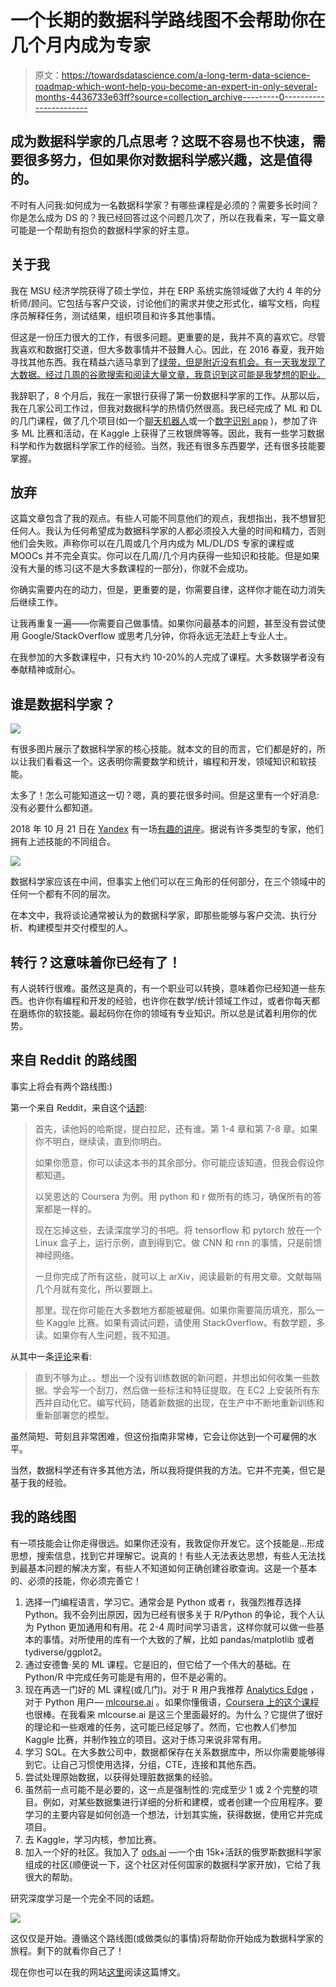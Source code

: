 # 一个长期的数据科学路线图不会帮助你在几个月内成为专家

> 原文：<https://towardsdatascience.com/a-long-term-data-science-roadmap-which-wont-help-you-become-an-expert-in-only-several-months-4436733e63ff?source=collection_archive---------0----------------------->

## 成为数据科学家的几点思考？这既不容易也不快速，需要很多努力，但如果你对数据科学感兴趣，这是值得的。

不时有人问我:如何成为一名数据科学家？有哪些课程是必须的？需要多长时间？你是怎么成为 DS 的？我已经回答过这个问题几次了，所以在我看来，写一篇文章可能是一个帮助有抱负的数据科学家的好主意。

## 关于我

我在 MSU 经济学院获得了硕士学位，并在 ERP 系统实施领域做了大约 4 年的分析师/顾问。它包括与客户交谈，讨论他们的需求并使之形式化，编写文档，向程序员解释任务，测试结果，组织项目和许多其他事情。

但这是一份压力很大的工作，有很多问题。更重要的是，我并不真的喜欢它。尽管我喜欢和数据打交道，但大多数事情并不鼓舞人心。因此，在 2016 春夏，我开始寻找其他东西。我在精益六适马拿到了[绿带，但是附近没有机会。有一天我发现了大数据。经过几周的谷歌搜索和阅读大量文章，我意识到这可能是我梦想的职业。](https://en.wikipedia.org/wiki/Lean_Six_Sigma)

我辞职了，8 个月后，我在一家银行获得了第一份数据科学家的工作。从那以后，我在几家公司工作过，但我对数据科学的热情仍然很高。我已经完成了 ML 和 DL 的几门课程，做了几个项目(如一个[聊天机器人](https://github.com/Erlemar/Simple_chat_bot)或一个[数字识别 app](https://digits-draw-recognize.herokuapp.com/) )，参加了许多 ML 比赛和活动，在 Kaggle 上获得了三枚银牌等等。因此，我有一些学习数据科学和作为数据科学家工作的经验。当然，我还有很多东西要学，还有很多技能要掌握。

## 放弃

这篇文章包含了我的观点。有些人可能不同意他们的观点，我想指出，我不想冒犯任何人。我认为任何希望成为数据科学家的人都必须投入大量的时间和精力，否则他们会失败。声称你可以在几周或几个月内成为 ML/DL/DS 专家的课程或 MOOCs 并不完全真实。你可以在几周/几个月内获得一些知识和技能。但是如果没有大量的练习(这不是大多数课程的一部分)，你就不会成功。

你确实需要内在的动力，但是，更重要的是，你需要自律，这样你才能在动力消失后继续工作。

让我再重复一遍——你需要自己做事情。如果你问最基本的问题，甚至没有尝试使用 Google/StackOverflow 或思考几分钟，你将永远无法赶上专业人士。

在我参加的大多数课程中，只有大约 10-20%的人完成了课程。大多数辍学者没有奉献精神或耐心。

## 谁是数据科学家？

![](img/579ccd08b120af50b734874076b87130.png)

有很多图片展示了数据科学家的核心技能。就本文的目的而言，它们都是好的，所以让我们看看这一个。这表明你需要数学和统计，编程和开发，领域知识和软技能。

太多了！怎么可能知道这一切？嗯，真的要花很多时间。但是这里有一个好消息:没有必要什么都知道。

2018 年 10 月 21 日在 [Yandex](https://en.wikipedia.org/wiki/Yandex) 有一场[有趣的讲座](https://events.yandex.ru/lib/talks/6451/)。据说有许多类型的专家，他们拥有上述技能的不同组合。

![](img/20e7ccf8c9a4441ae53ff21096ef2d75.png)

数据科学家应该在中间，但事实上他们可以在三角形的任何部分，在三个领域中的任何一个都有不同的层次。

在本文中，我将谈论通常被认为的数据科学家，即那些能够与客户交流、执行分析、构建模型并交付模型的人。

## 转行？这意味着你已经有了！

有人说转行很难。虽然这是真的，有一个职业可以转换，意味着你已经知道一些东西。也许你有编程和开发的经验，也许你在数学/统计领域工作过，或者你每天都在磨练你的软技能。最起码你在你的领域有专业知识。所以总是试着利用你的优势。

## 来自 Reddit 的路线图

事实上将会有两个路线图:)

第一个来自 Reddit，来自这个[话题](https://www.reddit.com/r/MachineLearning/comments/5z8110/d_a_super_harsh_guide_to_machine_learning/):

> 首先，读他妈的哈斯提，提白拉尼，还有谁。第 1-4 章和第 7-8 章。如果你不明白，继续读，直到你明白。
> 
> 如果你愿意，你可以读这本书的其余部分。你可能应该知道，但我会假设你都知道。
> 
> 以吴恩达的 Coursera 为例。用 python 和 r 做所有的练习，确保所有的答案都是一样的。
> 
> 现在忘掉这些，去读深度学习的书吧。将 tensorflow 和 pytorch 放在一个 Linux 盒子上，运行示例，直到得到它。做 CNN 和 rnn 的事情，只是前馈神经网络。
> 
> 一旦你完成了所有这些，就可以上 arXiv，阅读最新的有用文章。文献每隔几个月就有变化，所以要跟上。
> 
> 那里。现在你可能在大多数地方都能被雇佣。如果你需要简历填充，那么一些 Kaggle 比赛。如果有调试问题，请使用 StackOverflow。有数学题，多读。如果你有人生问题，我不知道。

从其中一条[评论](https://www.reddit.com/r/MachineLearning/comments/5z8110/d_a_super_harsh_guide_to_machine_learning/dewb8ty)来看:

> 直到不够为止。。想出一个没有训练数据的新问题，并想出如何收集一些数据。学会写一个刮刀，然后做一些标注和特征提取。在 EC2 上安装所有东西并自动化它。编写代码，随着新数据的出现，在生产中不断地重新训练和重新部署您的模型。

虽然简短、苛刻且非常困难，但这份指南非常棒，它会让你达到一个可雇佣的水平。

当然，数据科学还有许多其他方法，所以我将提供我的方法。它并不完美，但它是基于我的经验。

## 我的路线图

有一项技能会让你走得很远。如果你还没有，我敦促你开发它。这个技能是…形成思想，搜索信息，找到它并理解它。说真的！有些人无法表达思想，有些人无法找到最基本问题的解决方案，有些人不知道如何正确创建谷歌查询。这是一个基本的、必须的技能，你必须完善它！

1.  选择一门编程语言，学习它。通常会是 Python 或者 r，我强烈推荐选择 Python。我不会列出原因，因为已经有很多关于 R/Python 的争论，我个人认为 Python 更加通用和有用。花 2-4 周时间学习语言，这样你就可以做一些基本的事情。对所使用的库有一个大致的了解，比如 pandas/matplotlib 或者 tydiverse/ggplot2。
2.  通过安德鲁·吴的 ML 课程。它是旧的，但它给了一个伟大的基础。在 Python/R 中完成任务可能是有用的，但不是必需的。
3.  现在再选一门好的 ML 课程(或几门)。对于 R 用户我推荐 [Analytics Edge](https://www.edx.org/course/the-analytics-edge) ，对于 Python 用户— [mlcourse.ai](http://mlcourse.ai) 。如果你懂俄语，[Coursera 上的这个课程](https://www.coursera.org/specializations/machine-learning-data-analysis)也很棒。在我看来 mlcourse.ai 是这三个里面最好的。为什么？它提供了很好的理论和一些艰难的任务，这可能已经足够了。然而，它也教人们参加 Kaggle 比赛，并制作独立的项目。这对于练习来说非常有用。
4.  学习 SQL。在大多数公司中，数据都保存在关系数据库中，所以你需要能够得到它。让自己习惯使用选择，分组，CTE，连接和其他东西。
5.  尝试处理原始数据，以获得处理脏数据集的经验。
6.  虽然前一点可能不是必要的，这一点是强制性的:完成至少 1 或 2 个完整的项目。例如，对某些数据集进行详细的分析和建模，或者创建一个应用程序。要学习的主要内容是如何创造一个想法，计划其实施，获得数据，使用它并完成项目。
7.  去 Kaggle，学习内核，参加比赛。
8.  加入一个好的社区。我加入了 [ods.ai](http://ods.ai) —一个由 15k+活跃的俄罗斯数据科学家组成的社区(顺便说一下，这个社区对任何国家的数据科学家开放)，它给了我很大的帮助。

研究深度学习是一个完全不同的话题。

![](img/62cd444c212df151b18a910ed94080e4.png)

这仅仅是开始。遵循这个路线图(或做类似的事情)将帮助你开始成为数据科学家的旅程。剩下的就看你自己了！

现在你也可以在我的网站[这里](https://andlukyane.com/blog/data-science-roadmap)阅读这篇博文。